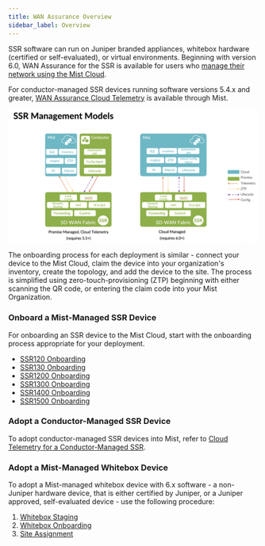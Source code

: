 ```yaml
---
title: WAN Assurance Overview
sidebar_label: Overview
---
```


SSR software can run on Juniper branded appliances, whitebox hardware (certified or self-evaluated), or virtual environments. Beginning with version 6.0, WAN Assurance for the SSR is available for users who [manage their network using the Mist Cloud](https://www.juniper.net/documentation/product/us/en/mist-wan-assurance/). 

For conductor-managed SSR devices running software versions 5.4.x and greater, [WAN Assurance Cloud Telemetry](config_wan_assurance.md) is available through Mist.

![SSR Managment Models](/img/wan_ssr_mgmt_models.png)

The onboarding process for each deployment is similar - connect your device to the Mist Cloud, claim the device into your organization's inventory, create the topology, and add the device to the site. The process is simplified using zero-touch-provisioning (ZTP) beginning with either scanning the QR code, or entering the claim code into your Mist Organization. 

### Onboard a Mist-Managed SSR Device

For onboarding an SSR device to the Mist Cloud, start with the onboarding process appropriate for your deployment.

- [SSR120 Onboarding](wan_assurance_ssr120_quickstart.md) 
- [SSR130 Onboarding](wan_assurance_ssr130_quickstart.md)
- [SSR1200 Onboarding](wan_assurance_ssr1200_quickstart.md)
- [SSR1300 Onboarding](wan_assurance_ssr1300_quickstart.md)
- [SSR1400 Onboarding](wan_assurance_ssr1400_quickstart.md)
- [SSR1500 Onboarding](wan_assurance_ssr1500_quickstart.md)

### Adopt a Conductor-Managed SSR Device

To adopt conductor-managed SSR devices into Mist, refer to [Cloud Telemetry for a Conductor-Managed SSR](config_wan_assurance.md). 

### Adopt a Mist-Managed Whitebox Device

To adopt a Mist-managed whitebox device with 6.x software - a non-Juniper hardware device, that is either certified by Juniper, or a Juniper approved, self-evaluated device - use the following procedure:

1. [Whitebox Staging](wan_staging.md)
2. [Whitebox Onboarding](wan_onboarding_whitebox.md)
3. [Site Assignment ](wan_telemetry_site_assign.md)

